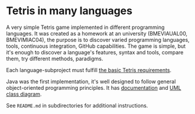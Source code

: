 # Tetris in many languages

A very simple Tetris game implemented in different programming languages. It was created as a homework at an university (BMEVIAUAL00, BMEVIMIAC04), the purpose is to discover varied programming languages, tools, continuous integration, GitHub capabilities. The game is simple, but it's enough to discover a language's features, syntax and tools, compare them, try different methods, paradigms.

Each language-subproject must fulfill [the basic Tetris requirements][1].

Java was the first implementation, it's well designed to follow general object-oriented programming principles. It has [documentation][2] and [UML class diagram][3].

See `README.md` in subdirectories for additional instructions.




[1]: https://github.com/klenium/tetris/blob/master/tetris-game-requiremenets.md
[2]: https://klenium.github.io/tetris
[3]: https://github.com/klenium/tetris/blob/master/java/uml-class-diagram.png
